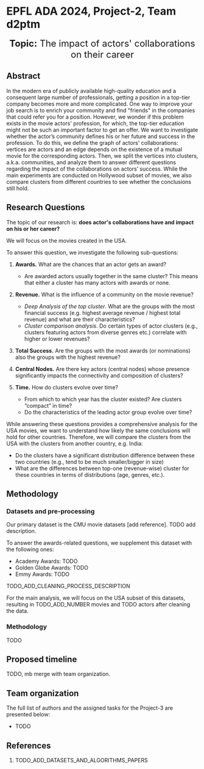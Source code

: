 # EPFL ADA 2024, Project-2, Team d2ptm

<p>
<center style="font-size:24px"><b>Topic:</b> The impact of actors' collaborations on their career</center>
</p>

## Abstract

In the modern era of publicly available high-quality education and a consequent large number of professionals, getting a position in a top-tier company becomes more and more complicated. One way to improve your job search is to enrich your community and find "friends" in the companies that could refer you for a position. However, we wonder if this problem exists in the movie actors' profession, for which, the top-tier education might not be such an important factor to get an offer. We want to investigate whether the actor’s community defines his or her future and success in the profession. To do this, we define the graph of actors' collaborations: vertices are actors and an edge depends on the existence of a mutual movie for the corresponding actors. Then, we split the vertices into clusters, a.k.a. communities, and analyze them to answer different questions regarding the impact of the collaborations on actors’ success. While the main experiments are conducted on Hollywood subset of movies, we also compare clusters from different countries to see whether the conclusions still hold.

## Research Questions

The topic of our research is: **does actor's collaborations have and impact on his or her career?**

We will focus on the movies created in the USA.

To answer this question, we investigate the following sub-questions:

1. **Awards.** What are the chances that an actor gets an award?
   - Are awarded actors usually together in the same cluster? This means that either a cluster has many actors with awards or none.
2. **Revenue.** What is the influence of a community on the movie revenue?
   - _Deep Analysis of the top cluster_. What are the groups with the most financial success (e.g. highest average revenue / highest total revenue) and what are their characteristics?
   - _Cluster comparison analysis_. Do certain types of actor clusters (e.g., clusters featuring actors from diverse genres etc.) correlate with higher or lower revenues?
3. **Total Success.** Are the groups with the most awards (or nominations) also the groups with the highest revenue?

4. **Central Nodes.** Are there key actors (central nodes) whose presence significantly impacts the connectivity and composition of clusters?

5. **Time.** How do clusters evolve over time?
   - From which to which year has the cluster existed? Are clusters “compact” in time?
   - Do the characteristics of the leading actor group evolve over time?

While answering these questions provides a comprehensive analysis for the USA movies, we want to understand how likely the same conclusions will hold for other countries. Therefore, we will compare the clusters from the USA with the clusters from another country, e.g. India:

- Do the clusters have a significant distribution difference between these two countries (e.g., tend to be much smaller/bigger in size)
- What are the differences between top-one (revenue-wise) cluster for these countries in terms of distributions (age, genres, etc.).

## Methodology

### Datasets and pre-processing

Our primary dataset is the CMU movie datasets [add reference]. TODO add description.

To answer the awards-related questions, we supplement this dataset with the following ones:

- Academy Awards: TODO
- Golden Globe Awards: TODO
- Emmy Awards: TODO

TODO_ADD_CLEANING_PROCESS_DESCRIPTION

For the main analysis, we will focus on the USA subset of this datasets, resulting in TODO_ADD_NUMBER movies and TODO actors after cleaning the data.

### Methodology

TODO

## Proposed timeline

TODO, mb merge with team organization.

## Team organization

The full list of authors and the assigned tasks for the Project-3 are presented below:

- TODO

## References

1. TODO_ADD_DATASETS_AND_ALGORITHMS_PAPERS
